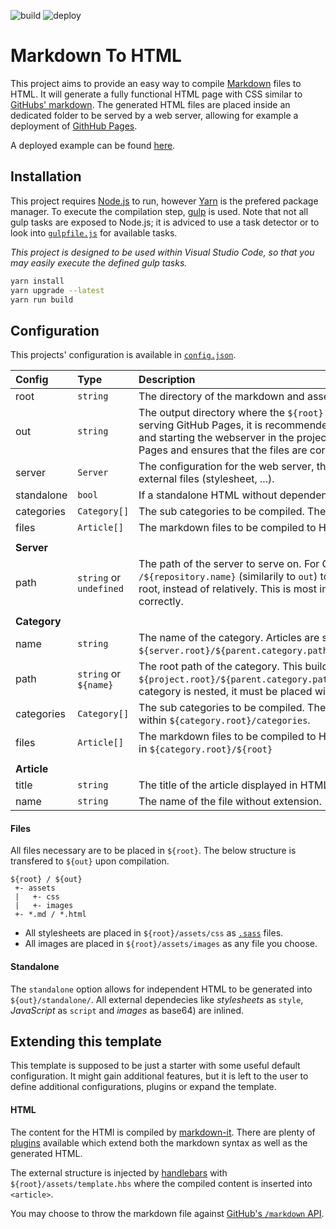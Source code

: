 ![build](https://github.com/diba1013/markdown-to-html/workflows/build/badge.svg)
![deploy](https://github.com/diba1013/markdown-to-html/workflows/deploy/badge.svg)

# Markdown To HTML

This project aims to provide an easy way to compile [Markdown](https://github.github.com/gfm/) files to HTML. It will generate a fully functional HTML page with CSS similar to [GitHubs' markdown](https://github.com/sindresorhus/github-markdown-css). The generated HTML files are placed inside an dedicated folder to be served by a web server, allowing for example a deployment of [GithHub Pages](https://pages.github.com/).

A deployed example can be found [here](https://diba1013.github.io/markdown-to-html/).

## Installation

This project requires [Node.js](https://nodejs.org/) to run, however [Yarn](https://yarnpkg.com) is the prefered package manager. To execute the compilation step, [gulp](https://gulpjs.com/) is used. Note that not all gulp tasks are exposed to Node.js; it is adviced to use a task detector or to look into [`gulpfile.js`](./gulpfile.js) for available tasks.

*This project is designed to be used within Visual Studio Code, so that you may easily execute the defined gulp tasks.*

```sh
yarn install
yarn upgrade --latest
yarn run build
```

## Configuration

This projects' configuration is available in [`config.json`](./config.json). 

| Config       | Type                    | Description                                                                                                                                                                                                                                                                                                                       |
| :----------- | :---------------------- | :-------------------------------------------------------------------------------------------------------------------------------------------------------------------------------------------------------------------------------------------------------------------------------------------------------------------------------- |
| root         | `string`                | The directory of the markdown and assets files.                                                                                                                                                                                                                                                                                   |
| out          | `string`                | The output directory where the `${root}` is compiled to. This directory can be served. For serving GitHub Pages, it is recommended to name this the same name as the repository and starting the webserver in the project root. This simulates the behaviour of GitHub Pages and ensures that the files are correctly referenced. |
| server       | `Server`                | The configuration for the web server, the files are served on. Used for referencing external files (stylesheet, ...).                                                                                                                                                                                                             |
| standalone   | `bool`                  | If a standalone HTML without dependencies should be generated.                                                                                                                                                                                                                                                                    |
| categories   | `Category[]`            | The sub categories to be compiled. They must be placed within the `categories` folder.                                                                                                                                                                                                                                            |
| files        | `Article[]`             | The markdown files to be compiled to HTML for the root category.                                                                                                                                                                                                                                                                  |
|              |                         |                                                                                                                                                                                                                                                                                                                                   |
| **Server**   |                         |                                                                                                                                                                                                                                                                                                                                   |
| path         | `string` or `undefined` | The path of the server to serve on. For GitHub Pages, it is recommended to name this `/${repository.name}` (similarily to `out`) to ensure that files are referenced from the server root, instead of relatively. This is most important for categories to find the global files correctly.                                       |
|              |                         |                                                                                                                                                                                                                                                                                                                                   |
| **Category** |                         |                                                                                                                                                                                                                                                                                                                                   |
| name         | `string`                | The name of the category. Articles are saved to `${server.root}/${parent.category.path}/${category.name}name}/${article.name}.html`.                                                                                                                                                                                              |
| path         | `string` or `${name}`   | The root path of the category. This builds up the categories root `${project.root}/${parent.category.path}/categories/${path}/`. Note that if this category is nested, it must be placed within `${parent.category.path}/categories/`.                                                                                            |  |
| categories   | `Category[]`            | The sub categories to be compiled. They must be placed within the `categories` folder within `${category.root}/categories`.                                                                                                                                                                                                       |
| files        | `Article[]`             | The markdown files to be compiled to HTML for the this category. They must be placed in `${category.root}/${root}`                                                                                                                                                                                                                |
|              |                         |                                                                                                                                                                                                                                                                                                                                   |
| **Article**  |                         |                                                                                                                                                                                                                                                                                                                                   |
| title        | `string`                | The title of the article displayed in HTML.                                                                                                                                                                                                                                                                                       |
| name         | `string`                | The name of the file without extension.                                                                                                                                                                                                                                                                                           |

#### Files

All files necessary are to be placed in `${root}`. The below structure is transfered to `${out}` upon compilation.

```
${root} / ${out}
 +- assets
 |   +- css 
 |   +- images
 +- *.md / *.html
```

* All stylesheets are placed in `${root}/assets/css` as [`.sass`](https://sass-lang.com/) files.
* All images are placed in `${root}/assets/images` as any file you choose.

#### Standalone

The `standalone` option allows for independent HTML to be generated into `${out}/standalone/`. All external dependecies like *stylesheets* as `style`, *JavaScript* as `script` and *images* as base64) are inlined.

## Extending this template

This template is supposed to be just a starter with some useful default configuration. It might gain additional features, but it is left to the user to define additional configurations, plugins or expand the template.

#### HTML

The content for the HTMl is compiled by [markdown-it](https://github.com/markdown-it/markdown-it). There are plenty of [plugins](https://www.npmjs.com/search?q=keywords:markdown-it-plugin) available which extend both the markdown syntax as well as the generated HTML.

The external structure is injected by [handlebars](https://handlebarsjs.com/) with `${root}/assets/template.hbs` where the compiled content is inserted into `<article>`.

You may choose to throw the markdown file against [GitHub's `/markdown` API](https://developer.github.com/v3/markdown/).
